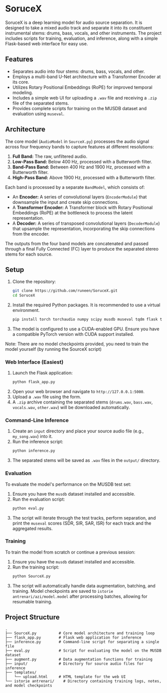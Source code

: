 # SoruceX

SoruceX is a deep learning model for audio source separation. It is designed to take a mixed audio track and separate it into its constituent instrumental stems: drums, bass, vocals, and other instruments. The project includes scripts for training, evaluation, and inference, along with a simple Flask-based web interface for easy use.

## Features
*   Separates audio into four stems: drums, bass, vocals, and other.
*   Employs a multi-band U-Net architecture with a Transformer Encoder at its core.
*   Utilizes Rotary Positional Embeddings (RoPE) for improved temporal modeling.
*   Includes a simple web UI for uploading a `.wav` file and receiving a `.zip` file of the separated stems.
*   Provides complete scripts for training on the MUSDB dataset and evaluation using `museval`.

## Architecture
The core model (`AudioModel` in `SourceX.py`) processes the audio signal across four frequency bands to capture features at different resolutions:
1.  **Full Band:** The raw, unfiltered audio.
2.  **Low-Pass Band:** Below 400 Hz, processed with a Butterworth filter.
3.  **Band-Pass Band:** Between 400 Hz and 1900 Hz, processed with a Butterworth filter.
4.  **High-Pass Band:** Above 1900 Hz, processed with a Butterworth filter.

Each band is processed by a separate `BandModel`, which consists of:
*   An **Encoder:** A series of convolutional layers (`EncoderModule`) that downsample the input and create skip connections.
*   A **Transformer Encoder:** A Transformer block with Rotary Positional Embeddings (RoPE) at the bottleneck to process the latent representation.
*   A **Decoder:** A series of transposed convolutional layers (`DecoderModule`) that upsample the representation, incorporating the skip connections from the encoder.

The outputs from the four band models are concatenated and passed through a final Fully Connected (FC) layer to produce the separated stereo stems for each source.

## Setup
1.  Clone the repository:
    ```bash
    git clone https://github.com/runeen/SoruceX.git
    cd SoruceX
    ```
2.  Install the required Python packages. It is recommended to use a virtual environment.
    ```bash
    pip install torch torchaudio numpy scipy musdb museval tqdm flask torchinfo torchtune
    ```
3.  The model is configured to use a CUDA-enabled GPU. Ensure you have a compatible PyTorch version with CUDA support installed.

Note: There are no model checkpoints provided, you need to train the model yourself (by running the SourceX script)

### Web Interface (Easiest)
1.  Launch the Flask application:
    ```bash
    python flask_app.py
    ```
2.  Open your web browser and navigate to `http://127.0.0.1:5000`.
3.  Upload a `.wav` file using the form.
4.  A `.zip` archive containing the separated stems (`drums.wav`, `bass.wav`, `vocals.wav`, `other.wav`) will be downloaded automatically.

### Command-Line Inference
1.  Create an `input` directory and place your source audio file (e.g., `my_song.wav`) into it.
2.  Run the inference script:
    ```bash
    python inference.py
    ```
3.  The separated stems will be saved as `.wav` files in the `output/` directory.

### Evaluation
To evaluate the model's performance on the MUSDB test set:
1.  Ensure you have the `musdb` dataset installed and accessible.
2.  Run the evaluation script:
    ```bash
    python eval.py
    ```
3.  The script will iterate through the test tracks, perform separation, and print the `museval` scores (SDR, SIR, SAR, ISR) for each track and the aggregated results.

### Training
To train the model from scratch or continue a previous session:
1.  Ensure you have the `musdb` dataset installed and accessible.
2.  Run the training script:
    ```bash
    python SourceX.py
    ```
3.  The script will automatically handle data augmentation, batching, and training. Model checkpoints are saved to `istorie antrenari/azi/model.model` after processing batches, allowing for resumable training.

## Project Structure
```
.
├── SourceX.py          # Core model architecture and training loop
├── flask_app.py        # Flask web application for inference
├── inference.py        # Command-line script for separating a single file
├── eval.py             # Script for evaluating the model on the MUSDB dataset
├── augment.py          # Data augmentation functions for training
├── input/              # Directory for source audio files for inference
├── templates/
│   └── upload.html     # HTML template for the web UI
└── istorie antrenari/    # Directory containing training logs, notes, and model checkpoints
